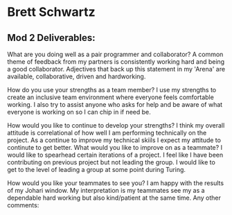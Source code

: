 # Brett Schwartz


## Mod 2 Deliverables:
What are you doing well as a pair programmer and collaborator? 
A common theme of feedback from my partners is consistently working hard and being a good collaborator. Adjectives that back up this statement in my 'Arena' are available, collaborative, driven and hardworking.

How do you use your strengths as a team member? 
I use my strengths to create an inclusive team environment where everyone feels comfortable working. I also try to assist anyone who asks for help and be aware of what everyone is working on so I can chip in if need be. 

How would you like to continue to develop your strengths? 
I think my overall attitude is correlational of how well I am performing technically on the project. As a continue to improve my technical skiils I expect my attitude to continute to get better. What would you like to improve on as a teammate? I would like to spearhead certain iterations of a project. I feel like I have been contributing on previous project but not leading the group. I would like to get to the level of leading a group at some point during Turing. 

How would you like your teammates to see you? 
I am happy with the results of my Johari window. My interpretation is my teammates see my as a dependable hard working but also kind/patient at the same time. Any other comments:
